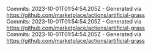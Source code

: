 Commits: 2023-10-01T01:54:54.205Z - Generated via https://github.com/marketplace/actions/artificial-grass
<br>
Commits: 2023-10-01T01:54:54.205Z - Generated via https://github.com/marketplace/actions/artificial-grass
<br>
Commits: 2023-10-01T01:54:54.205Z - Generated via https://github.com/marketplace/actions/artificial-grass
<br>
